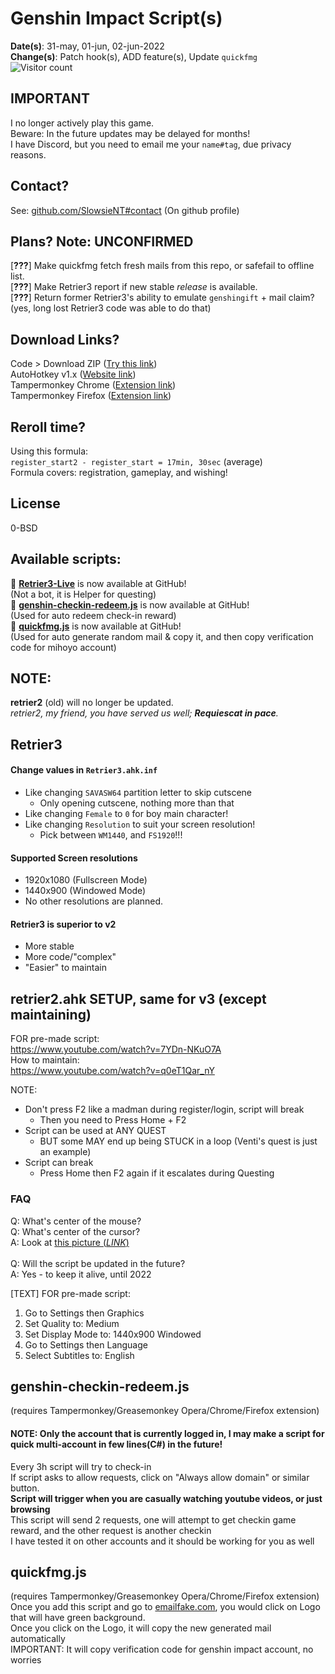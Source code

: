 # Genshin Impact Script(s)
**Date(s)**: 31-may, 01-jun, 02-jun-2022<br>
**Change(s)**: Patch hook(s), ADD feature(s), Update `quickfmg`<br>
![Visitor count](https://shields-io-visitor-counter.herokuapp.com/badge?page=slowsient.genshin)

## IMPORTANT
I no longer actively play this game.<br>
Beware: In the future updates may be delayed for months!<br>
I have Discord, but you need to email me your `name#tag`, due privacy reasons.

## Contact?
See: [github.com/SlowsieNT#contact](https://github.com/SlowsieNT#contact)
(On github profile)

## Plans? Note: UNCONFIRMED
[**???**] Make quickfmg fetch fresh mails from this repo, or safefail to offline list.<br>
[**???**] Make Retrier3 report if new stable *release* is available.<br>
[**???**] Return former Retrier3's ability to emulate `genshingift` + mail claim? (yes, long lost Retrier3 code was able to do that)<br>

## Download Links?
Code > Download ZIP ([Try this link](https://github.com/SlowsieNT/Genshin-Impact/archive/refs/heads/main.zip))<br>
AutoHotkey v1.x ([Website link](https://www.autohotkey.com/))<br>
Tampermonkey Chrome ([Extension link](https://chrome.google.com/webstore/detail/tampermonkey/dhdgffkkebhmkfjojejmpbldmpobfkfo/))<br>
Tampermonkey Firefox ([Extension link](https://addons.mozilla.org/en-US/firefox/addon/tampermonkey/))<br>

## Reroll time?
Using this formula:<br>
`register_start2 - register_start = 17min, 30sec` (average)<br>
Formula covers: registration, gameplay, and wishing!<br>

## License
0-BSD<br>

## Available scripts:

🔗 __[Retrier3-Live](https://github.com/SlowsieNT/Genshin-Impact/tree/main/Retrier3-Live)__ is now available at GitHub!<br>
(Not a bot, it is Helper for questing)<br>
🔗 __[genshin-checkin-redeem.js](https://github.com/SlowsieNT/Genshin-Impact/blob/main/js/tampermonkey/genshin-checkin-redeem.js)__ is now available at GitHub!<br>
(Used for auto redeem check-in reward)<br>
🔗 __[quickfmg.js](https://github.com/SlowsieNT/Genshin-Impact/blob/main/js/tampermonkey/quickfmg.js)__ is now available at GitHub!<br>
(Used for auto generate random mail & copy it, and then copy verification code for mihoyo account)

## NOTE:
**retrier2** (old) will no longer be updated.<br>
*retrier2, my friend, you have served us well; **Requiescat in pace**.*

## Retrier3
#### Change values in `Retrier3.ahk.inf`
- Like changing `SAVASW64` partition letter to skip cutscene
  - Only opening cutscene, nothing more than that
- Like changing `Female` to `0` for boy main character!
- Like changing `Resolution` to suit your screen resolution!
  - Pick between `WM1440`, and `FS1920`!!!
 
#### Supported Screen resolutions
- 1920x1080 (Fullscreen Mode)
- 1440x900 (Windowed Mode)
- No other resolutions are planned.<br>
#### Retrier3 is superior to v2
- More stable
- More code/"complex"
- "Easier" to maintain

## retrier2.ahk SETUP, same for v3 (except maintaining)
FOR pre-made script: <br>https://www.youtube.com/watch?v=7YDn-NKuO7A<br>
How to maintain: <br>https://www.youtube.com/watch?v=q0eT1Qar_nY

NOTE:
- Don't press F2 like a madman during register/login, script will break
  - Then you need to Press Home + F2
- Script can be used at ANY QUEST
  - BUT some MAY end up being STUCK in a loop (Venti's quest is just an example)
- Script can break
  - Press Home then F2 again if it escalates during Questing

### FAQ
Q: What's center of the mouse?<br>
Q: What's center of the cursor?<br>
A: Look at [this picture (*LINK*)](https://github.com/SlowsieNT/genshin/blob/main/Visuals/center-of-cursor.png)<br><br>
Q: Will the script be updated in the future?<br>
A: Yes - to keep it alive, until 2022

[TEXT] FOR pre-made script:<br>
1. Go to Settings then Graphics
2. Set Quality to: Medium
3. Set Display Mode to: 1440x900 Windowed
4. Go to Settings then Language
5. Select Subtitles to: English

## genshin-checkin-redeem.js
(requires Tampermonkey/Greasemonkey Opera/Chrome/Firefox extension)<br>
#### NOTE: Only the account that is currently logged in, I may make a script for quick multi-account in few lines(C#) in the future!<br>
Every 3h script will try to check-in<br>
If script asks to allow requests, click on "Always allow domain" or similar button.<br>
__Script will trigger when you are casually watching youtube videos, or just browsing__<br>
This script will send 2 requests, one will attempt to get checkin game reward, and the other request is another checkin<br>
I have tested it on other accounts and it should be working for you as well<br>

## quickfmg.js
(requires Tampermonkey/Greasemonkey Opera/Chrome/Firefox extension)<br>
Once you add this script and go to [emailfake.com](http://emailfake.com/), you would click on Logo that will have green background.<br>
Once you click on the Logo, it will copy the new generated mail automatically<br>
IMPORTANT: It will copy verification code for genshin impact account, no worries
